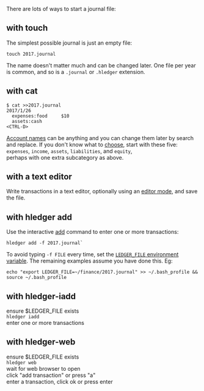 There are lots of ways to start a journal file:

## with touch

The simplest possible journal is just an empty file:
```shell
touch 2017.journal
```

The name doesn't matter much and can be changed later. 
One file per year is common, 
and so is a `.journal` or `.hledger` extension.

## with cat

```shell
$ cat >>2017.journal
2017/1/26
  expenses:food     $10
  assets:cash
<CTRL-D>
```

[Account names](http://hledger.org/manual#account-names) can be anything 
and you can change them later by search and replace. 
If you don't know what to [choose](http://plaintextaccounting.org/#choosing-accounts), 
start with these five:\
`expenses`, `income`, `assets`, `liabilities`, and `equity`,\
perhaps with one extra subcategory as above.

## with a text editor

Write transactions in a text editor, optionally using an
[editor mode](http://hledger.org/manual#editor-support), 
and save the file.

## with hledger add

Use the interactive [add](http://hledger.org/manual#add) command to enter one or more transactions:
```shell
hledger add -f 2017.journal`
```

To avoid typing `-f FILE` every time, set the 
[`LEDGER_FILE` environment variable](http://hledger.org/manual#input-files). 
The remaining examples assume you have done this. Eg:
```shell
echo "export LEDGER_FILE=~/finance/2017.journal" >> ~/.bash_profile && source ~/.bash_profile
```

## with hledger-iadd

ensure $LEDGER_FILE exists\
`hledger iadd`\
enter one or more transactions

## with hledger-web

ensure $LEDGER_FILE exists\
`hledger web`\
wait for web browser to open\
click "add transaction" or press "a"\
enter a transaction, click ok or press enter
